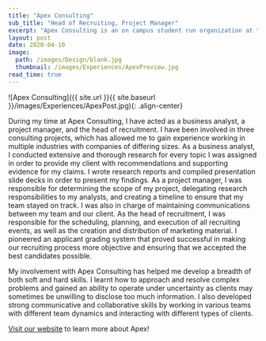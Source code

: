 ```yaml
---
title: "Apex Consulting"
sub_title: "Head of Recruiting, Project Manager"
excerpt: "Apex Consulting is an on campus student run organization at the University of Michigan dedicated to providing pro bono consulting services to local Michigan clientele. During my time at Apex, I have served as a business analyst, a project manager, and the head of recruiting."
layout: post
date: 2020-04-10
image:
  path: /images/Design/blank.jpg
  thumbnail: /images/Experiences/ApexPreview.jpg
read_time: true
---
```


![Apex Consulting]({{ site.url }}{{ site.baseurl }}/images/Experiences/ApexPost.jpg){: .align-center}

 During my time at Apex Consulting, I have acted as a business analyst, a project manager, and the head of recruitment. I have been involved in three consulting projects, which has allowed me to gain experience working in multiple industries with companies of differing sizes. As a business analyst, I conducted extensive and thorough research for every topic I was assigned in order to provide my client with recommendations and supporting evidence for my claims. I wrote research reports and compiled presentation slide decks in order to present my findings. As a project manager, I was responsible for determining the scope of my project, delegating research responsibilities to my analysts, and creating a timeline to ensure that my team stayed on track. I was also in charge of maintaining communications between my team and our client. As the head of recruitment, I was responsible for the scheduling, planning, and execution of all recruiting events, as well as the creation and distribution of marketing material. I pioneered an applicant grading system that proved successful in making our recruiting process more objective and ensuring that we accepted the best candidates possible.

My involvement with Apex Consulting has helped me develop a breadth of both soft and hard skills. I learnt how to approach and resolve complex problems and gained an ability to operate under uncertainty as clients may sometimes be unwilling to disclose too much information. I also developed strong communicative and collaborative skills by working in various teams with different team dynamics and interacting with different types of clients.

[Visit our website](http://www.apexconsulting.org/) to learn more about Apex!
